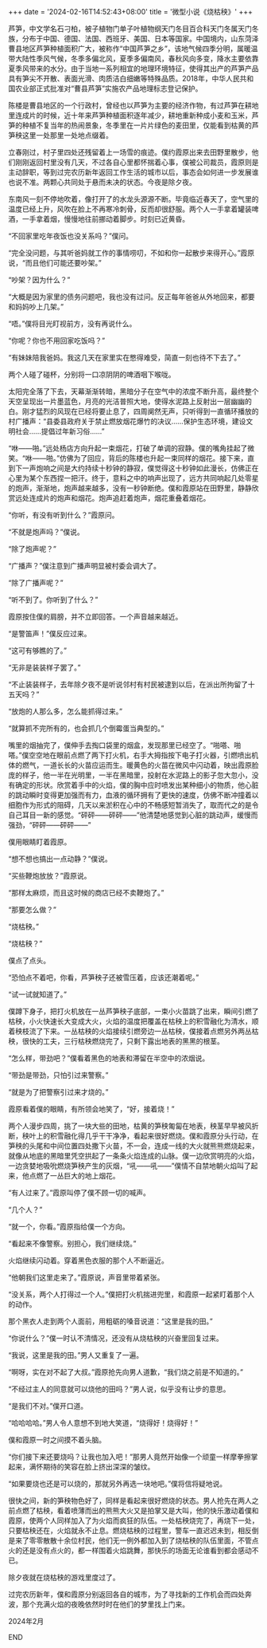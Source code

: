 +++
date = '2024-02-16T14:52:43+08:00'
title = '微型小说《烧枯秧》'
+++

芦笋，中文学名石刁柏，被子植物门单子叶植物纲天门冬目百合科天门冬属天门冬族，分布于中国、德国、法国、西班牙、美国、日本等国家。中国境内，山东菏泽曹县地区芦笋种植面积广大，被称作“中国芦笋之乡”，该地气候四季分明，属暖温带大陆性季风气候，冬季多偏北风，夏季多偏南风，春秋风向多变，降水主要依靠夏季风带来的水分。由于当地一系列相宜的地理环境特征，使得其出产的芦笋产品具有笋尖不开散、表面光滑、肉质洁白细嫩等特殊品质。2018年，中华人民共和国农业部正式批准对“曹县芦笋”实施农产品地理标志登记保护。

陈楼是曹县地区的一个行政村，曾经也以芦笋为主要的经济作物，有过芦笋在耕地里连成片的时候，近十年来芦笋种植面积逐年减少，耕地重新种成小麦和玉米，芦笋的种植不复当年的热闹景象，冬季里在一片片绿色的麦田里，仅能看到枯黄的芦笋秧这里一处那里一处地点缀着。

立春刚过，村子里四处还残留着上一场雪的痕迹。僕约霞原出来去田野里散步，他们刚刚返回村里没有几天，不过各自心里都怀揣着心事，僕被公司裁员，霞原则是主动辞职，等到过完农历新年返回工作生活的城市以后，事态会如何进一步发展谁也说不准。两颗心共同处于悬而未决的状态。今夜是除夕夜。

东南风一刻不停地吹着，像打开了的水龙头源源不断。毕竟临近春天了，空气里的温度已经上升，风吹在脸上不再寒冷刺骨，反而却很舒服。两个人一手拿着罐装啤酒，一手拿着烟，慢慢地往前挪动着脚步。时刻已近黄昏。

“不回家里吃年夜饭也没关系吗？”僕问。

“完全没问题，与其听爸妈就工作的事情唠叨，不如和你一起散步来得开心。”霞原说，“而且他们可能还要吵架。”

“吵架？因为什么？”

“大概是因为家里的债务问题吧，我也没有过问。反正每年爸爸从外地回来，都要和妈妈吵上几架。”

“唔。”僕将目光盯视前方，没有再说什么。

“你呢？你也不用回家吃饭吗？”

“有妹妹陪我爸妈。我这几天在家里实在憋得难受，简直一刻也待不下去了。”

两个人碰了碰杯，分别将一口凉阴阴的啤酒咽下喉咙。

太阳完全落了下去，天幕渐渐转暗，黑暗分子在空气中的浓度不断升高，最终整个天空呈现出一片墨蓝色，月亮的光洁普照大地，使得水泥路上反射出一层幽幽的白。刚才猛烈的风现在已经将要止息了，四周阒然无声，只听得到一直循环播放的村广播声：“县委县政府关于禁止燃放烟花爆竹的决议……保护生态环境，建设文明社会……提倡过年新习俗……”

“咻——啪。”远处杨店方向升起一束烟花，打破了单调的寂静。僕的嘴角挂起了微笑。“咻——啪。”仿佛为了回应，背后的陈楼也升起一束同样的烟花。接下来，直到下一声炮响之间是大约持续十秒钟的静寂，僕觉得这十秒钟如此漫长，仿佛正在心里为某个东西捏一把汗。终于，意料之中的响声出现了，远方共同响起几处零星的炮声，渐渐地，炮声越来越多，没有一秒钟断绝。僕和霞原站在田野里，静静欣赏远处连成片的炮声和烟花。炮声追赶着炮声，烟花重叠着烟花。

“你听，有没有听到什么？”霞原问。

“不就是炮声吗？”僕说。

“除了炮声呢？”

“广播声？”僕注意到广播声明显被村委会调大了。

“除了广播声呢？”

“听不到了。你听到了什么？”

霞原按住僕的肩膀，并不立即回答。一个声音越来越近。

“是警笛声！”僕反应过来。

“这可有够瞧的了。”

“无非是装装样子罢了。”

“不止装装样子，去年除夕夜不是听说邻村有村民被逮到以后，在派出所拘留了十五天吗？”

“放炮的人那么多，怎么能抓得过来。”

“就算抓不完所有的，也会抓几个倒霉蛋当典型的。”

嘴里的烟抽完了，僕伸手去掏口袋里的烟盒，发现那里已经空了。“啪嗒、啪嗒。”僕空空地在眼前点燃了两下打火机，右手大拇指按下电子打火器，引燃喷出机体的燃气，一道长长的火苗应运而生。暖黄色的火苗在微风中闪动着，映出霞原脸庞的样子，他一半在光明里，一半在黑暗里，投射在水泥路上的影子忽大忽小，没有确定的形状。欣赏着手中的火焰，僕的胸中应时喷发出某种细小的物质，他心脏的跳动瞬时变得更加强而有力，血液的循环拥有了更快的速度，仿佛不断冲撞着以细胞作为形式的阻碍，几天以来淤积在心中的不畅感短暂消失了，取而代之的是令自己耳目一新的感觉。“砰砰——砰砰——”他清楚地感觉到心脏的跳动声，缓慢而强劲，“砰砰——砰砰——”

僕用眼睛盯着霞原。

“想不想也搞出一点动静？”僕说。

“买些鞭炮放放？”霞原说。

“那样太麻烦，而且这时候的商店已经不卖鞭炮了。”

“那要怎么做？”

“烧枯秧。”

“烧枯秧？”

僕点了点头。

“恐怕点不着吧，你看，芦笋秧子还被雪压着，应该还潮着呢。”

“试一试就知道了。”

僕蹲下身子，把打火机放在一丛芦笋秧子底部，一束小火苗跳了出来，瞬间引燃了枯秧，小火快速长大变成大火，火焰的温度把覆盖在枯秧上的积雪融化为清水，顺着秧枝流了下来。一丛枯秧的火焰接续引燃旁边一丛枯秧，僕接着点燃另外两丛枯秧，很快的工夫，三行枯秧燃烧完了，只剩下露出地表的黑黑的根茎。

“怎么样，带劲吧？”僕看着黑色的地表和滞留在半空中的浓烟说。

“带劲是带劲，只怕引过来警察。”

“就是为了把警察引过来才烧的。”

霞原看着僕的眼睛，有所领会地笑了，“好，接着烧！”

两个人漫步四周，挑了一块大些的田地，枯黄的笋秧匍匐在地表，秧茎早早被风折断，秧叶上的积雪融化得几乎干干净净，看起来很好燃烧。僕和霞原分头行动，在笋秧的头尾和中间位置四处撒下火苗，不一会，连成一线的大火就熊熊燃烧起来，就像从地底的黑暗里凭空拱起了一条条火焰连成的山脉。僕一边欣赏明亮的火焰，一边贪婪地吸吮燃烧笋秧产生的灰烟，“吼——吼——”僕情不自禁地朝火焰叫了起来，他点燃了一丛巨大的地上烟花。

“有人过来了。”霞原叫停了僕不顾一切的喊声。

“几个人？”

“就一个，你看。”霞原指给僕一个方向。

“看起来不像警察。别担心，我们继续烧。”

火焰继续闪动着。穿着黑色衣服的那个人不断逼近。

“他朝我们这里走来了。”霞原说，声音里带着紧张。

“没关系，两个人打得过一个人。”僕把打火机揣进兜里，和霞原一起紧盯着那个人的动作。

那个黑衣人走到两个人面前，用粗砺的嗓音说道：“这里是我的田。”

“你说什么？”僕一时认不清情况，还没有从烧枯秧的兴奋里回复过来。

“我说，这里是我的田。”男人又重复了一遍。

“啊呀，实在对不起了大叔。”霞原抢先向男人道歉，“我们烧之前是不知道的。”

“不经过主人的同意就可以烧他的田吗？”男人说，似乎没有让步的意思。

“是我们不对。”僕开口道。

“哈哈哈哈。”男人令人意想不到地大笑道，“烧得好！烧得好！”

僕和霞原一时之间摸不着头脑。

“你们接下来还要烧吗？让我也加入吧！”那男人竟然开始像一个顽童一样摩拳擦掌起来，满怀期待的笑容在脸上挤出深深的皱纹。

“如果要烧也还是可以烧的，那就另外再选一块地吧。”僕将信将疑地说。

很快之间，新的笋秧物色好了，同样是看起来很好燃烧的状态。男人抢先在两人之前点燃了枯秧，看着喷薄而出的熊熊大火又是拍掌又是大叫，他的快乐激动着僕和霞原，使两个人同样加入了为火焰而疯狂的队伍。一处枯秧烧完了，再烧下一处，只要枯秧还在，火焰就永不止息。燃烧枯秧的过程里，警车一直迟迟未到，相反倒是来了零零散散十余位村民，他们无一例外都加入到了烧枯秧的队伍里面，不管点火的还是没有点火的，都一样围着火焰跳舞，那快乐的场面无论谁看到都会感动不已。

除夕夜就在烧枯秧的游戏里度过了。

过完农历新年，僕和霞原分别返回各自的城市，为了寻找新的工作机会而四处奔波，那个充满火焰的夜晚依然时时在他们的梦里找上门来。

2024年2月

END



